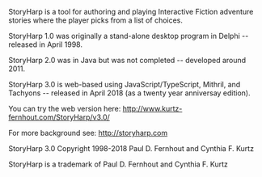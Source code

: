 StoryHarp is a tool for authoring and playing Interactive Fiction adventure stories where the player picks from a list of choices.

StoryHarp 1.0 was originally a stand-alone desktop program in Delphi -- released in April 1998.

StoryHarp 2.0 was in Java but was not completed -- developed around 2011.

StoryHarp 3.0 is web-based using JavaScript/TypeScript, Mithril, and Tachyons -- released in April 2018 (as a twenty year anniversay edition).

You can try the web version here:
http://www.kurtz-fernhout.com/StoryHarp/v3.0/

For more background see: http://storyharp.com

StoryHarp 3.0 Copyright 1998-2018 Paul D. Fernhout and Cynthia F. Kurtz

StoryHarp is a trademark of Paul D. Fernhout and Cynthia F. Kurtz
